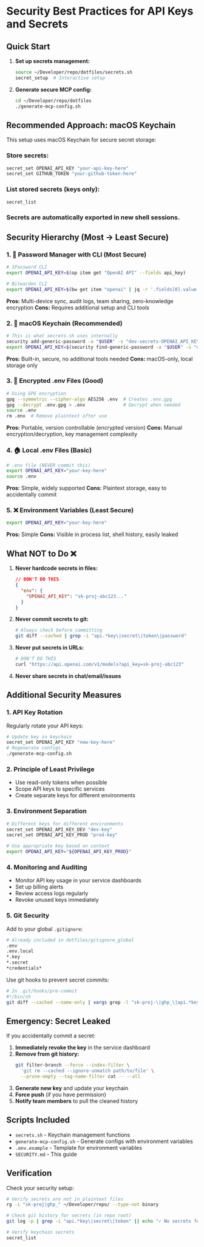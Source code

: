 # Security Best Practices for API Keys and Secrets

## Quick Start

1. **Set up secrets management:**
   ```bash
   source ~/Developer/repo/dotfiles/secrets.sh
   secret_setup  # Interactive setup
   ```

2. **Generate secure MCP config:**
   ```bash
   cd ~/Developer/repo/dotfiles
   ./generate-mcp-config.sh
   ```

## Recommended Approach: macOS Keychain

This setup uses macOS Keychain for secure secret storage:

### Store secrets:
```bash
secret_set OPENAI_API_KEY "your-api-key-here"
secret_set GITHUB_TOKEN "your-github-token-here"
```

### List stored secrets (keys only):
```bash
secret_list
```

### Secrets are automatically exported in new shell sessions.

## Security Hierarchy (Most → Least Secure)

### 1. 🔐 Password Manager with CLI (Most Secure)
```bash
# 1Password CLI
export OPENAI_API_KEY=$(op item get "OpenAI API" --fields api_key)

# Bitwarden CLI  
export OPENAI_API_KEY=$(bw get item "openai" | jq -r '.fields[0].value')
```

**Pros:** Multi-device sync, audit logs, team sharing, zero-knowledge encryption
**Cons:** Requires additional setup and CLI tools

### 2. 🔑 macOS Keychain (Recommended)
```bash
# This is what secrets.sh uses internally
security add-generic-password -a "$USER" -s "dev-secrets-OPENAI_API_KEY" -w "key"
export OPENAI_API_KEY=$(security find-generic-password -a "$USER" -s "dev-secrets-OPENAI_API_KEY" -w)
```

**Pros:** Built-in, secure, no additional tools needed
**Cons:** macOS-only, local storage only

### 3. 📁 Encrypted .env Files (Good)
```bash
# Using GPG encryption
gpg --symmetric --cipher-algo AES256 .env  # Creates .env.gpg
gpg --decrypt .env.gpg > .env              # Decrypt when needed
source .env
rm .env  # Remove plaintext after use
```

**Pros:** Portable, version controllable (encrypted version)
**Cons:** Manual encryption/decryption, key management complexity

### 4. 🏠 Local .env Files (Basic)
```bash
# .env file (NEVER commit this)
export OPENAI_API_KEY="your-key-here"
source .env
```

**Pros:** Simple, widely supported
**Cons:** Plaintext storage, easy to accidentally commit

### 5. ❌ Environment Variables (Least Secure)
```bash
export OPENAI_API_KEY="your-key-here"
```

**Pros:** Simple
**Cons:** Visible in process list, shell history, easily leaked

## What NOT to Do ❌

1. **Never hardcode secrets in files:**
   ```json
   // DON'T DO THIS
   {
     "env": {
       "OPENAI_API_KEY": "sk-proj-abc123..."
     }
   }
   ```

2. **Never commit secrets to git:**
   ```bash
   # Always check before committing
   git diff --cached | grep -i "api.*key\|secret\|token\|password"
   ```

3. **Never put secrets in URLs:**
   ```bash
   # DON'T DO THIS
   curl "https://api.openai.com/v1/models?api_key=sk-proj-abc123"
   ```

4. **Never share secrets in chat/email/issues**

## Additional Security Measures

### 1. API Key Rotation
Regularly rotate your API keys:
```bash
# Update key in keychain
secret_set OPENAI_API_KEY "new-key-here"
# Regenerate configs
./generate-mcp-config.sh
```

### 2. Principle of Least Privilege
- Use read-only tokens when possible
- Scope API keys to specific services
- Create separate keys for different environments

### 3. Environment Separation
```bash
# Different keys for different environments
secret_set OPENAI_API_KEY_DEV "dev-key"
secret_set OPENAI_API_KEY_PROD "prod-key"

# Use appropriate key based on context
export OPENAI_API_KEY="${OPENAI_API_KEY_PROD}"
```

### 4. Monitoring and Auditing
- Monitor API key usage in your service dashboards
- Set up billing alerts
- Review access logs regularly
- Revoke unused keys immediately

### 5. Git Security
Add to your global `.gitignore`:
```bash
# Already included in dotfiles/gitignore_global
.env
.env.local
*.key
*.secret
*credentials*
```

Use git hooks to prevent secret commits:
```bash
# In .git/hooks/pre-commit
#!/bin/sh
git diff --cached --name-only | xargs grep -l "sk-proj-\|ghp_\|api.*key" && echo "🚨 Secret detected!" && exit 1
```

## Emergency: Secret Leaked

If you accidentally commit a secret:

1. **Immediately revoke the key** in the service dashboard
2. **Remove from git history:**
   ```bash
   git filter-branch --force --index-filter \
     'git rm --cached --ignore-unmatch path/to/file' \
     --prune-empty --tag-name-filter cat -- --all
   ```
3. **Generate new key** and update your keychain
4. **Force push** (if you have permission)
5. **Notify team members** to pull the cleaned history

## Scripts Included

- `secrets.sh` - Keychain management functions
- `generate-mcp-config.sh` - Generate configs with environment variables
- `.env.example` - Template for environment variables
- `SECURITY.md` - This guide

## Verification

Check your security setup:
```bash
# Verify secrets are not in plaintext files
rg -i "sk-proj|ghp_" ~/Developer/repo/ --type-not binary

# Check git history for secrets (in repo root)
git log -p | grep -i "api.*key\|secret\|token" || echo "✓ No secrets found"

# Verify keychain secrets
secret_list
```